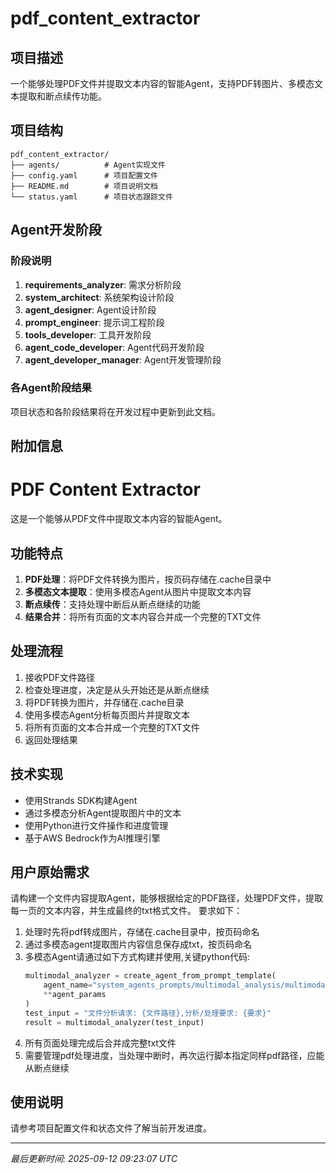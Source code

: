 # pdf_content_extractor

## 项目描述
一个能够处理PDF文件并提取文本内容的智能Agent，支持PDF转图片、多模态文本提取和断点续传功能。

## 项目结构
```
pdf_content_extractor/
├── agents/          # Agent实现文件
├── config.yaml      # 项目配置文件
├── README.md        # 项目说明文档
└── status.yaml      # 项目状态跟踪文件
```

## Agent开发阶段

### 阶段说明
1. **requirements_analyzer**: 需求分析阶段
2. **system_architect**: 系统架构设计阶段
3. **agent_designer**: Agent设计阶段
4. **prompt_engineer**: 提示词工程阶段
5. **tools_developer**: 工具开发阶段
6. **agent_code_developer**: Agent代码开发阶段
7. **agent_developer_manager**: Agent开发管理阶段

### 各Agent阶段结果

项目状态和各阶段结果将在开发过程中更新到此文档。

## 附加信息
# PDF Content Extractor

这是一个能够从PDF文件中提取文本内容的智能Agent。

## 功能特点

1. **PDF处理**：将PDF文件转换为图片，按页码存储在.cache目录中
2. **多模态文本提取**：使用多模态Agent从图片中提取文本内容
3. **断点续传**：支持处理中断后从断点继续的功能
4. **结果合并**：将所有页面的文本内容合并成一个完整的TXT文件

## 处理流程

1. 接收PDF文件路径
2. 检查处理进度，决定是从头开始还是从断点继续
3. 将PDF转换为图片，并存储在.cache目录
4. 使用多模态Agent分析每页图片并提取文本
5. 将所有页面的文本合并成一个完整的TXT文件
6. 返回处理结果

## 技术实现

- 使用Strands SDK构建Agent
- 通过多模态分析Agent提取图片中的文本
- 使用Python进行文件操作和进度管理
- 基于AWS Bedrock作为AI推理引擎

## 用户原始需求

请构建一个文件内容提取Agent，能够根据给定的PDF路径，处理PDF文件，提取每一页的文本内容，并生成最终的txt格式文件。
要求如下：
1. 处理时先将pdf转成图片，存储在.cache目录中，按页码命名
2. 通过多模态agent提取图片内容信息保存成txt，按页码命名
3. 多模态Agent请通过如下方式构建并使用,关键python代码:
   ```python
   multimodal_analyzer = create_agent_from_prompt_template(
       agent_name="system_agents_prompts/multimodal_analysis/multimodal_analyzer_agent", 
       **agent_params
   )
   test_input = "文件分析请求: {文件路径},分析/处理要求: {要求}"
   result = multimodal_analyzer(test_input)
   ```
4. 所有页面处理完成后合并成完整txt文件
5. 需要管理pdf处理进度，当处理中断时，再次运行脚本指定同样pdf路径，应能从断点继续

## 使用说明
请参考项目配置文件和状态文件了解当前开发进度。

---
*最后更新时间: 2025-09-12 09:23:07 UTC*
